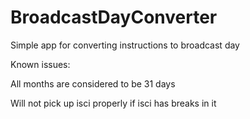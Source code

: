 # BroadcastDayConverter
Simple app for converting instructions to broadcast day



Known issues:

All months are considered to be 31 days

Will not pick up isci properly if isci has breaks in it
